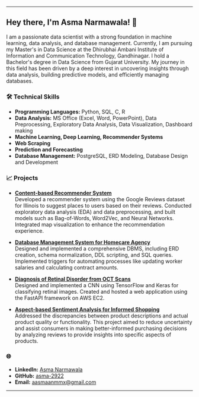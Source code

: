 
---

## Hey there, I'm Asma Narmawala! 👋

I am a passionate data scientist with a strong foundation in machine learning, data analysis, and database management. Currently, I am pursuing my Master's in Data Science at the Dhirubhai Ambani Institute of Information and Communication Technology, Gandhinagar. I hold a Bachelor's degree in Data Science from Gujarat University. My journey in this field has been driven by a deep interest in uncovering insights through data analysis, building predictive models, and efficiently managing databases.

### 🛠 Technical Skills
- **Programming Languages:** Python, SQL, C, R
- **Data Analysis:** MS Office (Excel, Word, PowerPoint), Data Preprocessing, Exploratory Data Analysis, Data Visualization, Dashboard making
- **Machine Learning, Deep Learning, Recommender Systems**
- **Web Scraping**
- **Prediction and Forecasting**
- **Database Management:** PostgreSQL, ERD Modeling, Database Design and Development

### 📈 Projects

- **[Content-based Recommender System](https://github.com/asma-2922/content-based-recommendation-system)**  
  Developed a recommender system using the Google Reviews dataset for Illinois to suggest places to users based on their reviews. Conducted exploratory data analysis (EDA) and data preprocessing, and built models such as Bag-of-Words, Word2Vec, and Neural Networks. Integrated map visualization to enhance the recommendation experience.

- **[Database Management System for Homecare Agency](https://github.com/asma-2922/homecare-agency-dbms)**  
  Designed and implemented a comprehensive DBMS, including ERD creation, schema normalization, DDL scripting, and SQL queries. Implemented triggers for automating processes like updating worker salaries and calculating contract amounts.

- **[Diagnosis of Retinal Disorder from OCT Scans](https://github.com/asma-2922/Diagnosis-of-retinal-disorders-from-OCT)**  
  Designed and implemented a CNN using TensorFlow and Keras for classifying retinal images. Created and hosted a web application using the FastAPI framework on AWS EC2.

- **[Aspect-based Sentiment Analysis for Informed Shopping](https://github.com/asma-2922/Aspect-based-sentiment-analysis-for-informed-shopping)**  
  Addressed the discrepancies between product descriptions and actual product quality or functionality. This project aimed to reduce uncertainty and assist consumers in making better-informed purchasing decisions by analyzing reviews to provide insights into specific aspects of products.

### 🌐  
- **LinkedIn:** [Asma Narmawala](https://www.linkedin.com/in/asma-narmawala-661709209/)
- **GitHub:** [asma-2922](https://github.com/asma-2922)
- **Email:** [aasmaanmmx@gmail.com](mailto:aasmaanmmx@gmail.com)

---
